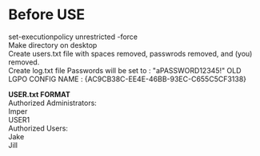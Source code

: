 # Before USE
set-executionpolicy unrestricted -force<br>
Make directory on desktop<br>
Create users.txt file with spaces removed, passwrods removed, and (you) removed.<br>
Create log.txt file
Passwords will be set to : "aPASSWORD12345!"
OLD LGPO CONFIG NAME : {AC9CB38C-EE4E-46BB-93EC-C655C5CF3138}


**USER.txt FORMAT**<br>
Authorized Administrators:<br>
Imper<br>
USER1<br>
Authorized Users:<br>
Jake<br>
Jill<br>
